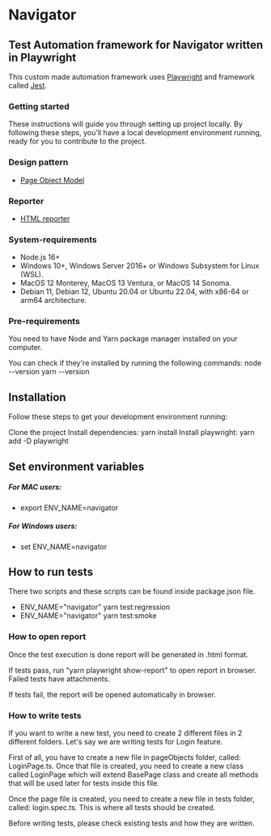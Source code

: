 # Navigator

## Test Automation framework for Navigator written in Playwright

This custom made automation framework uses [Playwright](https://playwright.dev/) and framework called [Jest](https://jestjs.io/).


### Getting started
These instructions will guide you through setting up project locally. By following these steps, you'll have a local development environment running, ready for you to contribute to the project.


### Design pattern

- [Page Object Model](https://www.guru99.com/page-object-model-pom-page-factory-in-selenium-ultimate-guide.html)


### Reporter

- [HTML reporter](https://playwright.dev/docs/test-reporters#html-reporter)


### System-requirements

- Node.js 16+
- Windows 10+, Windows Server 2016+ or Windows Subsystem for Linux (WSL).
- MacOS 12 Monterey, MacOS 13 Ventura, or MacOS 14 Sonoma.
- Debian 11, Debian 12, Ubuntu 20.04 or Ubuntu 22.04, with x86-64 or arm64 architecture.


### Pre-requirements
You need to have Node and Yarn package manager installed on your computer.

You can check if they're installed by running the following commands:
node --version
yarn --version


## Installation
Follow these steps to get your development environment running:

Clone the project
Install dependencies: yarn install
Install playwright: yarn add -D playwright


## Set environment variables

##### For MAC users:

- export ENV_NAME=navigator

##### For Windows users:

- set ENV_NAME=navigator


## How to run tests

There two scripts and these scripts can be found inside package.json file.

- ENV_NAME="navigator" yarn test:regression
- ENV_NAME="navigator" yarn test:smoke

### How to open report

Once the test execution is done report will be generated in .html format.

If tests pass, run "yarn playwright show-report" to open report in browser. Failed tests have attachments.

If tests fail, the report will be opened automatically in browser.


### How to write tests

If you want to write a new test, you need to create 2 different files in 2 different folders. Let's say we are writing tests for Login feature.

First of all, you have to create a new file in pageObjects folder, called: LoginPage.ts. Once that file is created, you need to create a new class called LoginPage which will extend BasePage class and create all methods that will be used later for tests inside this file.

Once the page file is created, you need to create a new file in tests folder, called: login.spec.ts. This is where all tests should be created.

Before writing tests, please check existing tests and how they are written.